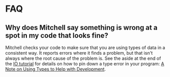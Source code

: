 # FAQ

## Why does Mitchell say something is wrong at a spot in my code that looks fine?

Mitchell checks your code to make sure that you are using types of data in a
consistent way. It reports errors where it finds a problem, but that isn't
always where the root cause of the problem is. See the aside at the end of the
[IO tutorial](tutorials/tutorial-io-parsing.md) for details on how to pin down
a type error in your program: [A Note on Using Types to Help with
Development](tutorials/tutorial-io-parsing.md#a-note-on-using-types-to-help-with-development).
